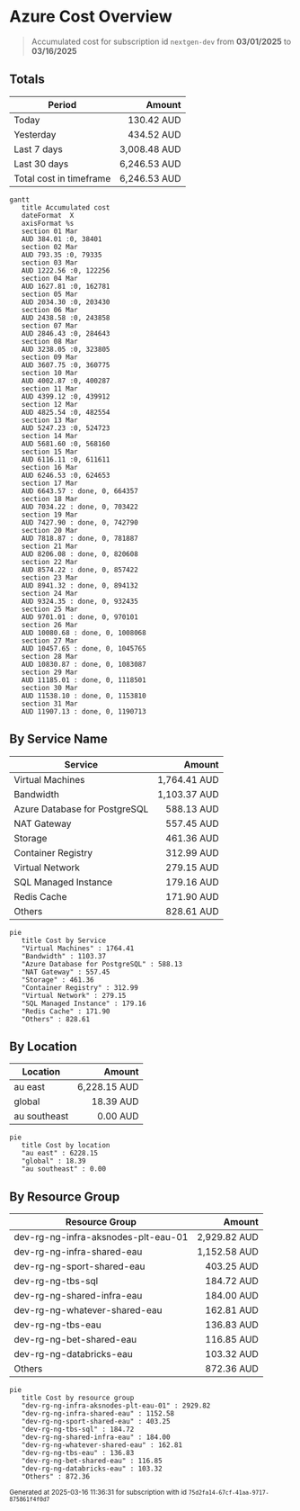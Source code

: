 # Azure Cost Overview

> Accumulated cost for subscription id `nextgen-dev` from **03/01/2025** to **03/16/2025**

## Totals

| Period                  |       Amount |
| ----------------------- | -----------: |
| Today                   |   130.42 AUD |
| Yesterday               |   434.52 AUD |
| Last 7 days             | 3,008.48 AUD |
| Last 30 days            | 6,246.53 AUD |
| Total cost in timeframe | 6,246.53 AUD |

```mermaid
gantt
   title Accumulated cost
   dateFormat  X
   axisFormat %s
   section 01 Mar
   AUD 384.01 :0, 38401
   section 02 Mar
   AUD 793.35 :0, 79335
   section 03 Mar
   AUD 1222.56 :0, 122256
   section 04 Mar
   AUD 1627.81 :0, 162781
   section 05 Mar
   AUD 2034.30 :0, 203430
   section 06 Mar
   AUD 2438.58 :0, 243858
   section 07 Mar
   AUD 2846.43 :0, 284643
   section 08 Mar
   AUD 3238.05 :0, 323805
   section 09 Mar
   AUD 3607.75 :0, 360775
   section 10 Mar
   AUD 4002.87 :0, 400287
   section 11 Mar
   AUD 4399.12 :0, 439912
   section 12 Mar
   AUD 4825.54 :0, 482554
   section 13 Mar
   AUD 5247.23 :0, 524723
   section 14 Mar
   AUD 5681.60 :0, 568160
   section 15 Mar
   AUD 6116.11 :0, 611611
   section 16 Mar
   AUD 6246.53 :0, 624653
   section 17 Mar
   AUD 6643.57 : done, 0, 664357
   section 18 Mar
   AUD 7034.22 : done, 0, 703422
   section 19 Mar
   AUD 7427.90 : done, 0, 742790
   section 20 Mar
   AUD 7818.87 : done, 0, 781887
   section 21 Mar
   AUD 8206.08 : done, 0, 820608
   section 22 Mar
   AUD 8574.22 : done, 0, 857422
   section 23 Mar
   AUD 8941.32 : done, 0, 894132
   section 24 Mar
   AUD 9324.35 : done, 0, 932435
   section 25 Mar
   AUD 9701.01 : done, 0, 970101
   section 26 Mar
   AUD 10080.68 : done, 0, 1008068
   section 27 Mar
   AUD 10457.65 : done, 0, 1045765
   section 28 Mar
   AUD 10830.87 : done, 0, 1083087
   section 29 Mar
   AUD 11185.01 : done, 0, 1118501
   section 30 Mar
   AUD 11538.10 : done, 0, 1153810
   section 31 Mar
   AUD 11907.13 : done, 0, 1190713
```

## By Service Name

| Service                       |       Amount |
| ----------------------------- | -----------: |
| Virtual Machines              | 1,764.41 AUD |
| Bandwidth                     | 1,103.37 AUD |
| Azure Database for PostgreSQL |   588.13 AUD |
| NAT Gateway                   |   557.45 AUD |
| Storage                       |   461.36 AUD |
| Container Registry            |   312.99 AUD |
| Virtual Network               |   279.15 AUD |
| SQL Managed Instance          |   179.16 AUD |
| Redis Cache                   |   171.90 AUD |
| Others                        |   828.61 AUD |

```mermaid
pie
   title Cost by Service
   "Virtual Machines" : 1764.41
   "Bandwidth" : 1103.37
   "Azure Database for PostgreSQL" : 588.13
   "NAT Gateway" : 557.45
   "Storage" : 461.36
   "Container Registry" : 312.99
   "Virtual Network" : 279.15
   "SQL Managed Instance" : 179.16
   "Redis Cache" : 171.90
   "Others" : 828.61
```

## By Location

| Location     |       Amount |
| ------------ | -----------: |
| au east      | 6,228.15 AUD |
| global       |    18.39 AUD |
| au southeast |     0.00 AUD |

```mermaid
pie
   title Cost by location
   "au east" : 6228.15
   "global" : 18.39
   "au southeast" : 0.00
```

## By Resource Group

| Resource Group                      |       Amount |
| ----------------------------------- | -----------: |
| dev-rg-ng-infra-aksnodes-plt-eau-01 | 2,929.82 AUD |
| dev-rg-ng-infra-shared-eau          | 1,152.58 AUD |
| dev-rg-ng-sport-shared-eau          |   403.25 AUD |
| dev-rg-ng-tbs-sql                   |   184.72 AUD |
| dev-rg-ng-shared-infra-eau          |   184.00 AUD |
| dev-rg-ng-whatever-shared-eau       |   162.81 AUD |
| dev-rg-ng-tbs-eau                   |   136.83 AUD |
| dev-rg-ng-bet-shared-eau            |   116.85 AUD |
| dev-rg-ng-databricks-eau            |   103.32 AUD |
| Others                              |   872.36 AUD |

```mermaid
pie
   title Cost by resource group
   "dev-rg-ng-infra-aksnodes-plt-eau-01" : 2929.82
   "dev-rg-ng-infra-shared-eau" : 1152.58
   "dev-rg-ng-sport-shared-eau" : 403.25
   "dev-rg-ng-tbs-sql" : 184.72
   "dev-rg-ng-shared-infra-eau" : 184.00
   "dev-rg-ng-whatever-shared-eau" : 162.81
   "dev-rg-ng-tbs-eau" : 136.83
   "dev-rg-ng-bet-shared-eau" : 116.85
   "dev-rg-ng-databricks-eau" : 103.32
   "Others" : 872.36
```

<sup>Generated at 2025-03-16 11:36:31 for subscription with id `75d2fa14-67cf-41aa-9717-875861f4f0d7`</sup>
